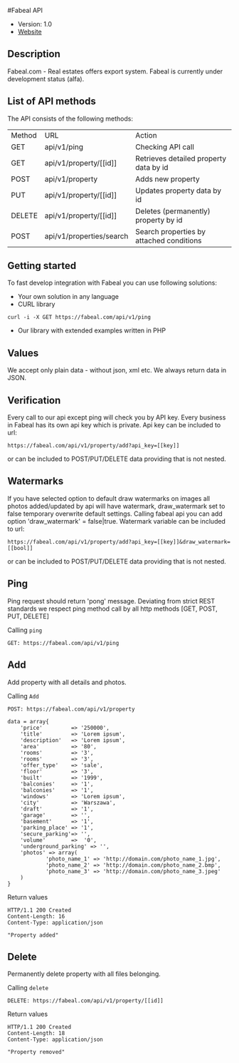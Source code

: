 #Fabeal API

* Version: 1.0
* [Website](https://fabeal.com/)

## Description

Fabeal.com - Real estates offers export system.
Fabeal is currently under development status (alfa).


List of API methods
----------------
The API consists of the following methods:

<table>
	<tr>
		<td>Method</td>
		<td>URL</td>
		<td>Action</td>
	</tr>
	<tr>
		<td>GET</td>
		<td>api/v1/ping</td>
		<td>Checking API call</td>
	</tr>
	<tr>
		<td>GET</td>
		<td>api/v1/property/[[id]]</td>
		<td>Retrieves detailed property data by id</td>
	</tr>
	<tr>
		<td>POST</td>
		<td>api/v1/property</td>
		<td>Adds new property</td>
	</tr>
	<tr>
		<td>PUT</td>
		<td>api/v1/property/[[id]]</td>
		<td>Updates property data by id</td>
	</tr>
	<tr>
		<td>DELETE</td>
		<td>api/v1/property/[[id]]</td>
		<td>Deletes (permanently) property by id</td>
	</tr>
	<tr>
		<td>POST</td>
		<td>api/v1/properties/search</td>
		<td>Search properties by attached conditions</td>
	</tr>
</table>



Getting started
------------------------
To fast develop integration with Fabeal you can use following solutions:

* Your own solution in any language
* CURL library
```
curl -i -X GET https://fabeal.com/api/v1/ping
```
* Our library with extended examples written in PHP

Values
------------------------
We accept only plain data - without json, xml etc.
We always return data in JSON.

Verification
------------------------
Every call to our api except ping will check you by API key. Every business in Fabeal has its own api key which is private.
Api key can be included to url:
```
https://fabeal.com/api/v1/property/add?api_key=[[key]]
```
or can be included to POST/PUT/DELETE data providing that is not nested.


Watermarks
------------------------
If you have selected option to default draw watermarks on images all photos added/updated by api will have watermark,
draw_watermark set to false temporary overwrite default settings.
Calling fabeal api you can add option 'draw_watermark' = false|true.
Watermark variable can be included to url:
```
https://fabeal.com/api/v1/property/add?api_key=[[key]]&draw_watermark=[[bool]]
```
or can be included to POST/PUT/DELETE data providing that is not nested.


## Ping

Ping request should return 'pong' message. Deviating from strict REST standards we respect ping method call by all http
methods [GET, POST, PUT, DELETE]

Calling `ping`

```
GET: https://fabeal.com/api/v1/ping
```

## Add

Add property with all details and photos.

Calling `Add`

```
POST: https://fabeal.com/api/v1/property

data = array{
    'price'         => '250000',
    'title'         => 'Lorem ipsum',
    'description'   => 'Lorem ipsum',
    'area'          => '80',
    'rooms'         => '3',
    'rooms'         => '3',
    'offer_type'    => 'sale',
    'floor'         => '3',
    'built'         => '1999',
    'balconies'     => '1',
    'balconies'     => '1',
    'windows'       => 'Lorem ipsum',
    'city'          => 'Warszawa',
    'draft'         => '1',
    'garage'        => '',
    'basement'      => '1',
    'parking_place' => '1',
    'secure_parking'=> '',
    'volume'        =>  '0',
    'underground_parking' => '',
    'photos' => array(
            'photo_name_1' => 'http://domain.com/photo_name_1.jpg',
            'photo_name_2' => 'http://domain.com/photo_name_2.bmp',
            'photo_name_3' => 'http://domain.com/photo_name_3.jpeg'
    )
}
```

Return values

```
HTTP/1.1 200 Created
Content-Length: 16
Content-Type: application/json

"Property added"
```

## Delete

Permanently delete property with all files belonging.

Calling `delete`

```
DELETE: https://fabeal.com/api/v1/property/[[id]]
```

Return values

```
HTTP/1.1 200 Created
Content-Length: 18
Content-Type: application/json

"Property removed"
```